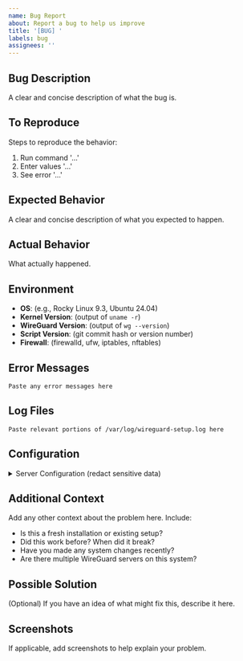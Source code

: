 ```yaml
---
name: Bug Report
about: Report a bug to help us improve
title: '[BUG] '
labels: bug
assignees: ''
---
```


## Bug Description

A clear and concise description of what the bug is.

## To Reproduce

Steps to reproduce the behavior:

1. Run command '...'
2. Enter values '...'
3. See error '...'

## Expected Behavior

A clear and concise description of what you expected to happen.

## Actual Behavior

What actually happened.

## Environment

- **OS**: (e.g., Rocky Linux 9.3, Ubuntu 24.04)
- **Kernel Version**: (output of `uname -r`)
- **WireGuard Version**: (output of `wg --version`)
- **Script Version**: (git commit hash or version number)
- **Firewall**: (firewalld, ufw, iptables, nftables)

## Error Messages

```
Paste any error messages here
```

## Log Files

```
Paste relevant portions of /var/log/wireguard-setup.log here
```

## Configuration

<details>
<summary>Server Configuration (redact sensitive data)</summary>

```
Paste /etc/wireguard/wg0.conf here (remove private keys!)
```
</details>

## Additional Context

Add any other context about the problem here. Include:

- Is this a fresh installation or existing setup?
- Did this work before? When did it break?
- Have you made any system changes recently?
- Are there multiple WireGuard servers on this system?

## Possible Solution

(Optional) If you have an idea of what might fix this, describe it here.

## Screenshots

If applicable, add screenshots to help explain your problem.
